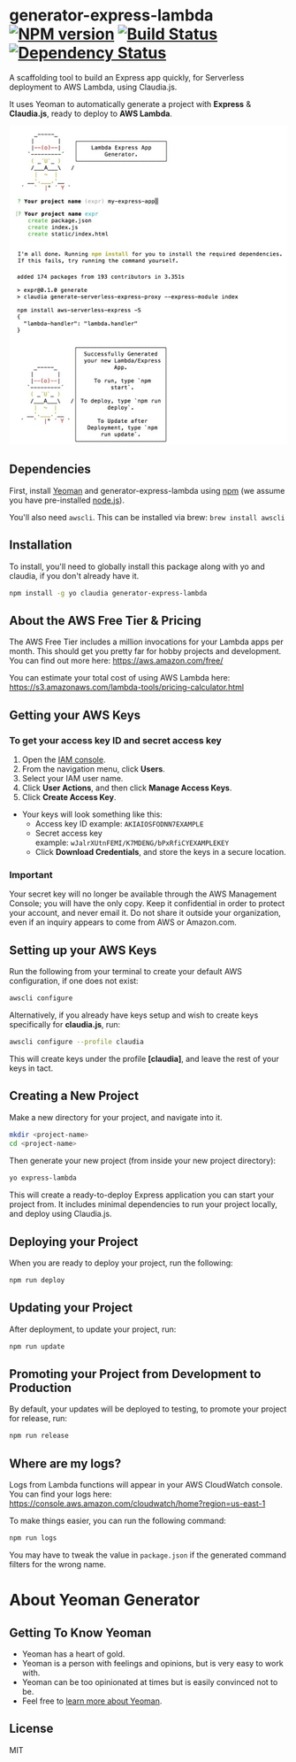 # generator-express-lambda [![NPM version][npm-image]][npm-url] [![Build Status][travis-image]][travis-url] [![Dependency Status][daviddm-image]][daviddm-url]

A scaffolding tool to build an Express app quickly, for Serverless deployment to AWS Lambda, using Claudia.js.

It uses Yeoman to automatically generate a project with **Express** & **Claudia.js**, ready to deploy to **AWS Lambda**.


![Generator Output](https://github.com/kidGodzilla/generator-express-lambda/raw/master/generator.jpg "Generator Output")


## Dependencies

First, install [Yeoman](http://yeoman.io) and generator-express-lambda using [npm](https://www.npmjs.com/) (we assume you have pre-installed [node.js](https://nodejs.org/)).

You'll also need `awscli`. This can be installed via brew: `brew install awscli`


## Installation

To install, you'll need to globally install this package along with yo and claudia, if you don't already have it.

```bash
npm install -g yo claudia generator-express-lambda
```


## About the AWS Free Tier & Pricing

The AWS Free Tier includes a million invocations for your Lambda apps per month. This should get you pretty far for hobby projects and development.
You can find out more here: https://aws.amazon.com/free/

You can estimate your total cost of using AWS Lambda here: https://s3.amazonaws.com/lambda-tools/pricing-calculator.html


## Getting your AWS Keys

### To get your access key ID and secret access key

1. Open the <a href="https://console.aws.amazon.com/iam/home" target="_blank">IAM console</a>.
2. From the navigation menu, click **Users**.
3. Select your IAM user name.
4. Click **User Actions**, and then click **Manage Access Keys**.
5. Click **Create Access Key**.
  * Your keys will look something like this:
    * Access key ID example: `AKIAIOSFODNN7EXAMPLE`
    * Secret access key example: `wJalrXUtnFEMI/K7MDENG/bPxRfiCYEXAMPLEKEY`
    * Click **Download Credentials**, and store the keys in a secure location.

### Important

Your secret key will no longer be available through the AWS Management Console; you will have the only copy. Keep it confidential in order to protect your account, and never email it. Do not share it outside your organization, even if an inquiry appears to come from AWS or Amazon.com.

## Setting up your AWS Keys

Run the following from your terminal to create your default AWS configuration, if one does not exist:

```bash
awscli configure
```

Alternatively, if you already have keys setup and wish to create keys specifically for **claudia.js**, run:

```bash
awscli configure --profile claudia
```

This will create keys under the profile **[claudia]**, and leave the rest of your keys in tact.


## Creating a New Project

Make a new directory for your project, and navigate into it.

```bash
mkdir <project-name>
cd <project-name>
```

Then generate your new project (from inside your new project directory):

```bash
yo express-lambda
```

This will create a ready-to-deploy Express application you can start your project from. It includes minimal dependencies to run your project locally, and deploy using Claudia.js.


## Deploying your Project

When you are ready to deploy your project, run the following:

```bash
npm run deploy
```

## Updating your Project

After deployment, to update your project, run:

```bash
npm run update
```


## Promoting your Project from Development to Production

By default, your updates will be deployed to testing, to promote your project for release, run:

```bash
npm run release
```


## Where are my logs?

Logs from Lambda functions will appear in your AWS CloudWatch console. 
You can find your logs here: https://console.aws.amazon.com/cloudwatch/home?region=us-east-1

To make things easier, you can run the following command:

```bash
npm run logs
```

You may have to tweak the value in `package.json` if the generated command filters for the wrong name.


# About Yeoman Generator

## Getting To Know Yeoman

 * Yeoman has a heart of gold.
 * Yeoman is a person with feelings and opinions, but is very easy to work with.
 * Yeoman can be too opinionated at times but is easily convinced not to be.
 * Feel free to [learn more about Yeoman](http://yeoman.io/).

## License

MIT


[npm-image]: https://badge.fury.io/js/generator-express-lambda.svg
[npm-url]: https://npmjs.org/package/generator-express-lambda
[travis-image]: https://travis-ci.org/kidGodzilla/generator-express-lambda.svg?branch=master
[travis-url]: https://travis-ci.org/kidGodzilla/generator-express-lambda
[daviddm-image]: https://david-dm.org/kidGodzilla/generator-express-lambda.svg?theme=shields.io
[daviddm-url]: https://david-dm.org/kidGodzilla/generator-express-lambda
